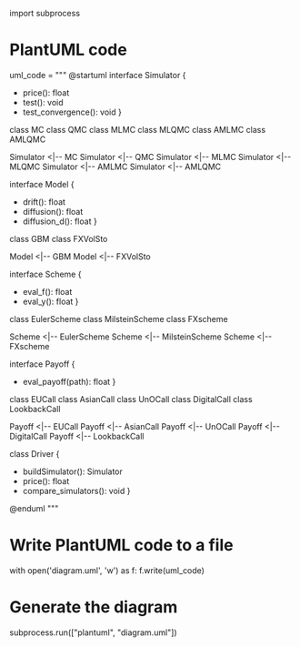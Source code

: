 import subprocess

# PlantUML code
uml_code = """
@startuml
interface Simulator {
  + price(): float
  + test(): void
  + test_convergence(): void
}

class MC
class QMC
class MLMC
class MLQMC
class AMLMC
class AMLQMC

Simulator <|-- MC
Simulator <|-- QMC
Simulator <|-- MLMC
Simulator <|-- MLQMC
Simulator <|-- AMLMC
Simulator <|-- AMLQMC

interface Model {
  + drift(): float
  + diffusion(): float
  + diffusion_d(): float
}

class GBM
class FXVolSto

Model <|-- GBM
Model <|-- FXVolSto

interface Scheme {
  + eval_f(): float
  + eval_y(): float
}

class EulerScheme
class MilsteinScheme
class FXscheme

Scheme <|-- EulerScheme
Scheme <|-- MilsteinScheme
Scheme <|-- FXscheme

interface Payoff {
  + eval_payoff(path): float
}

class EUCall
class AsianCall
class UnOCall
class DigitalCall
class LookbackCall

Payoff <|-- EUCall
Payoff <|-- AsianCall
Payoff <|-- UnOCall
Payoff <|-- DigitalCall
Payoff <|-- LookbackCall

class Driver {
  + buildSimulator(): Simulator
  + price(): float
  + compare_simulators(): void
}

@enduml
"""

# Write PlantUML code to a file
with open('diagram.uml', 'w') as f:
    f.write(uml_code)

# Generate the diagram
subprocess.run(["plantuml", "diagram.uml"])
